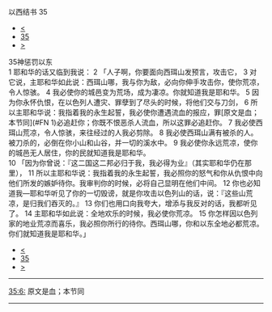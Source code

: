 ﻿





 以西结书 35




* [<](bible/EZK34.md)
* [35](bible/EZK.md)
* [>](bible/EZK36.md)



 
35神惩罚以东  
1 耶和华的话又临到我说： 
2 「人子啊，你要面向西珥山发预言，攻击它， 
3 对它说，主耶和华如此说：西珥山哪，我与你为敌，必向你伸手攻击你，使你荒凉，令人惊骇。 
4 我必使你的城邑变为荒场，成为凄凉。你就知道我是耶和华。 
5 因为你永怀仇恨，在以色列人遭灾、罪孽到了尽头的时候，将他们交与刀剑， 
6 所以主耶和华说：我指着我的永生起誓，我必使你遭遇流血的报应，罪[原文是血；本节同](#FN
1)必追赶你；你既不恨恶杀人流血，所以这罪必追赶你。 
7 我必使西珥山荒凉，令人惊骇，来往经过的人我必剪除。 
8 我必使西珥山满有被杀的人。被刀杀的，必倒在你小山和山谷，并一切的溪水中。 
9 我必使你永远荒凉，使你的城邑无人居住，你的民就知道我是耶和华。  
10 「因为你曾说：『这二国这二邦必归于我，我必得为业』（其实耶和华仍在那里）， 
11 所以主耶和华说：我指着我的永生起誓，我必照你的怒气和你从仇恨中向他们所发的嫉妒待你。我审判你的时候，必将自己显明在他们中间。 
12 你也必知道我—耶和华听见了你的一切毁谤，就是你攻击以色列山的话，说：『这些山荒凉，是归我们吞灭的。』 
13 你们也用口向我夸大，增添与我反对的话，我都听见了。 
14 主耶和华如此说：全地欢乐的时候，我必使你荒凉。 
15 你怎样因以色列家的地业荒凉而喜乐，我必照你所行的待你。西珥山哪，你和以东全地必都荒凉。你们就知道我是耶和华。」 
* [<](bible/EZK34.md)
* [35](bible/EZK.md)
* [>](bible/EZK36.md)





---


[35:6:](#V6)
原文是血；本节同




---









